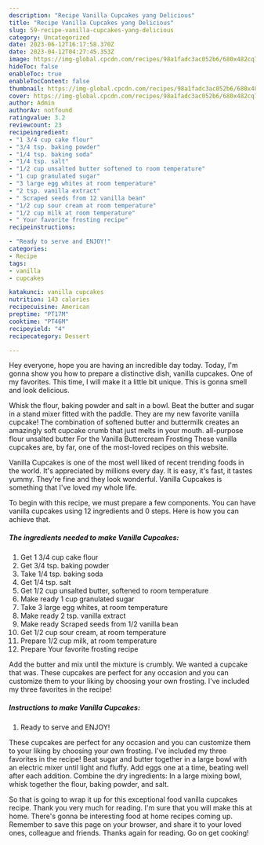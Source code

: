 ```yaml
---
description: "Recipe Vanilla Cupcakes yang Delicious"
title: "Recipe Vanilla Cupcakes yang Delicious"
slug: 59-recipe-vanilla-cupcakes-yang-delicious
category: Uncategorized
date: 2023-06-12T16:17:58.370Z
date: 2023-04-12T04:27:45.353Z
image: https://img-global.cpcdn.com/recipes/98a1fadc3ac052b6/680x482cq70/vanilla-cupcakes-recipe-main-photo.jpg
hideToc: false
enableToc: true
enableTocContent: false
thumbnail: https://img-global.cpcdn.com/recipes/98a1fadc3ac052b6/680x482cq70/vanilla-cupcakes-recipe-main-photo.jpg
cover: https://img-global.cpcdn.com/recipes/98a1fadc3ac052b6/680x482cq70/vanilla-cupcakes-recipe-main-photo.jpg
author: Admin
authorAv: notfound
ratingvalue: 3.2
reviewcount: 23
recipeingredient:
- "1 3/4 cup cake flour"
- "3/4 tsp. baking powder"
- "1/4 tsp. baking soda"
- "1/4 tsp. salt"
- "1/2 cup unsalted butter softened to room temperature"
- "1 cup granulated sugar"
- "3 large egg whites at room temperature"
- "2 tsp. vanilla extract"
- " Scraped seeds from 12 vanilla bean"
- "1/2 cup sour cream at room temperature"
- "1/2 cup milk at room temperature"
- " Your favorite frosting recipe"
recipeinstructions:

- "Ready to serve and ENJOY!"
categories:
- Recipe
tags:
- vanilla
- cupcakes

katakunci: vanilla cupcakes 
nutrition: 143 calories
recipecuisine: American
preptime: "PT17M"
cooktime: "PT46M"
recipeyield: "4"
recipecategory: Dessert

---
```



Hey everyone, hope you are having an incredible day today. Today, I'm gonna show you how to prepare a distinctive dish, vanilla cupcakes. One of my favorites. This time, I will make it a little bit unique. This is gonna smell and look delicious.

Whisk the flour, baking powder and salt in a bowl. Beat the butter and sugar in a stand mixer fitted with the paddle. They are my new favorite vanilla cupcake! The combination of softened butter and buttermilk creates an amazingly soft cupcake crumb that just melts in your mouth. all-purpose flour unsalted butter For the Vanilla Buttercream Frosting These vanilla cupcakes are, by far, one of the most-loved recipes on this website.

Vanilla Cupcakes is one of the most well liked of recent trending foods in the world. It's appreciated by millions every day. It is easy, it's fast, it tastes yummy. They're fine and they look wonderful. Vanilla Cupcakes is something that I've loved my whole life.


To begin with this recipe, we must prepare a few components. You can have vanilla cupcakes using 12 ingredients and 0 steps. Here is how you can achieve that.

<!--inarticleads1-->

##### The ingredients needed to make Vanilla Cupcakes:

1. Get 1 3/4 cup cake flour
1. Get 3/4 tsp. baking powder
1. Take 1/4 tsp. baking soda
1. Get 1/4 tsp. salt
1. Get 1/2 cup unsalted butter, softened to room temperature
1. Make ready 1 cup granulated sugar
1. Take 3 large egg whites, at room temperature
1. Make ready 2 tsp. vanilla extract
1. Make ready  Scraped seeds from 1/2 vanilla bean
1. Get 1/2 cup sour cream, at room temperature
1. Prepare 1/2 cup milk, at room temperature
1. Prepare  Your favorite frosting recipe


Add the butter and mix until the mixture is crumbly. We wanted a cupcake that was. These cupcakes are perfect for any occasion and you can customize them to your liking by choosing your own frosting. I&#39;ve included my three favorites in the recipe! 

<!--inarticleads2-->

##### Instructions to make Vanilla Cupcakes:


1. Ready to serve and ENJOY!

These cupcakes are perfect for any occasion and you can customize them to your liking by choosing your own frosting. I&#39;ve included my three favorites in the recipe! Beat sugar and butter together in a large bowl with an electric mixer until light and fluffy. Add eggs one at a time, beating well after each addition. Combine the dry ingredients: In a large mixing bowl, whisk together the flour, baking powder, and salt. 

So that is going to wrap it up for this exceptional food vanilla cupcakes recipe. Thank you very much for reading. I'm sure that you will make this at home. There's gonna be interesting food at home recipes coming up. Remember to save this page on your browser, and share it to your loved ones, colleague and friends. Thanks again for reading. Go on get cooking!
